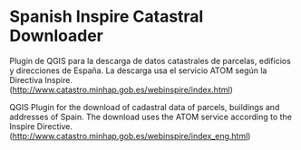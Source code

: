 # Spanish Inspire Catastral Downloader
Plugin de QGIS para la descarga de datos catastrales de parcelas, edificios y direcciones de España. La descarga usa el servicio ATOM según la Directiva Inspire. (http://www.catastro.minhap.gob.es/webinspire/index.html)

QGIS Plugin for the download of cadastral data of parcels, buildings and addresses of Spain. The download uses the ATOM service according to the Inspire Directive. (http://www.catastro.minhap.gob.es/webinspire/index_eng.html)
